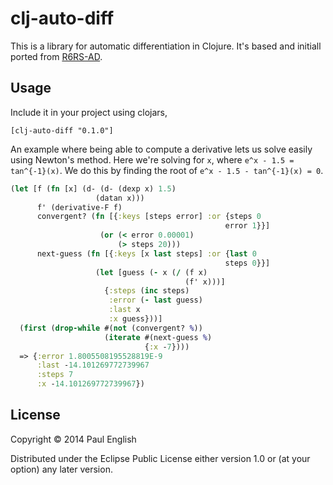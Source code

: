 # clj-auto-diff

This is a library for automatic differentiation in Clojure. It's based
and initiall ported from [R6RS-AD](https://github.com/qobi/R6RS-AD).

## Usage

Include it in your project using clojars,

    [clj-auto-diff "0.1.0"]

An example where being able to compute a derivative lets us solve
easily using Newton's method. Here we're solving for `x`, where `e^x -
1.5 = tan^{-1}(x)`. We do this by finding the root of `e^x - 1.5 -
tan^{-1}(x) = 0`.

```clojure
(let [f (fn [x] (d- (d- (dexp x) 1.5)
                   (datan x)))
      f' (derivative-F f)
      convergent? (fn [{:keys [steps error] :or {steps 0
                                                error 1}}]
                    (or (< error 0.00001)
                        (> steps 20)))
      next-guess (fn [{:keys [x last steps] :or {last 0
                                                steps 0}}]
                   (let [guess (- x (/ (f x)
                                       (f' x)))]
                     {:steps (inc steps)
                      :error (- last guess)
                      :last x
                      :x guess}))]
  (first (drop-while #(not (convergent? %))
                     (iterate #(next-guess %)
                              {:x -7})))
  => {:error 1.8005508195528819E-9
      :last -14.101269772739967
      :steps 7
      :x -14.101269772739967})
```

## License

Copyright © 2014 Paul English

Distributed under the Eclipse Public License either version 1.0 or (at
your option) any later version.
